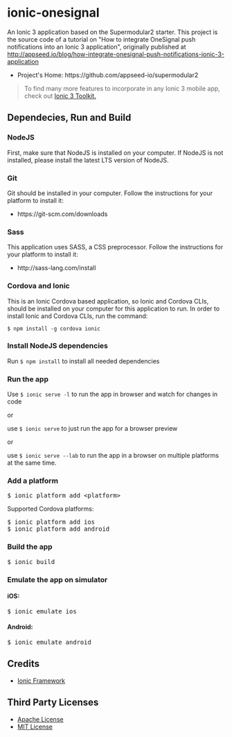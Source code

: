 <h1>ionic-onesignal</h1>

An Ionic 3 application based on the Supermodular2 starter. This project is the source code of a tutorial on "How to integrate OneSignal push notifications into an Ionic 3 application", originally published at http://appseed.io/blog/how-integrate-onesignal-push-notifications-ionic-3-application

<ul><li>Project's Home: https://github.com/appseed-io/supermodular2</li></ul>
<blockquote>
To find many more features to incorporate in any Ionic 3 mobile app, check out <a href="http://appseed.io/ionic-3-toolkit">Ionic 3 Toolkit.</a>
</blockquote>
<h2>Dependecies, Run and Build</h2>
<h3>NodeJS</h3>

First, make sure that NodeJS is installed on your computer. If NodeJS is not installed, please install the latest LTS version of NodeJS.
<h3>Git</h3>

Git should be installed in your computer. Follow the instructions for your platform to install it:
<ul><li>https://git-scm.com/downloads</li></ul>
<h3>Sass</h3>

This application uses SASS, a CSS preprocessor. Follow the instructions for your platform to install it:

<ul><li>http://sass-lang.com/install</li></ul>
<h3>Cordova and Ionic</h3>

This is an Ionic Cordova based application, so Ionic and Cordova CLIs, should be installed on your computer for this application to run. In order to install Ionic and Cordova CLIs, run the command:

<code>$ npm install -g cordova ionic</code>

<h3>Install NodeJS dependencies</h3>
Run <code>$ npm install</code> to install all needed dependencies

<h3>Run the app</h3>

Use <code>$ ionic serve -l</code> to run the app in browser and watch for changes in code

or

use <code>$ ionic serve</code> to just run the app for a browser preview

or

use <code>$ ionic serve --lab</code> to run the app in a browser on multiple platforms at the same time.
<h3>Add a platform</h3>

<pre>$ ionic platform add <span><</span>platform<span>></span></pre>

Supported Cordova platforms:

<pre>$ ionic platform add ios
$ ionic platform add android</pre>

<h3>Build the app</h3>

<pre>$ ionic build</pre>

<h3>Εmulate the app on simulator</h3>
<h4>iOS:</h4>

<pre>$ ionic emulate ios</pre>

<h4>Android:</h4>

<pre>$ ionic emulate android</pre>

<h2>Credits</h2>

<ul><li><a href="https://ionicframework.com/">Ionic Framework</a></li></ul>

<h2>Third Party Licenses</h2>
<ul>
<li><a href="http://www.apache.org/licenses/">Apache License</a>
<li><a href="https://opensource.org/licenses/MIT">MIT License</a>
</ul>
